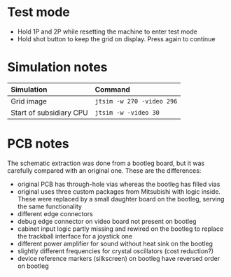 # Test mode

- Hold 1P and 2P while resetting the machine to enter test mode
- Hold shot button to keep the grid on display. Press again to continue

# Simulation notes

| Simulation              | Command                   |
|:------------------------|:--------------------------|
| Grid image              | `jtsim -w 270 -video 296` |
| Start of subsidiary CPU | `jtsim -w -video 30`      |

# PCB notes

The schematic extraction was done from a bootleg board, but it was carefully compared with an original one. These are the differences:

- original PCB has through-hole vias whereas the bootleg has filled vias
- original uses three custom packages from Mitsubishi with logic inside. These were replaced by a small daughter board on the bootleg, serving the same functionality
- different edge connectors
- debug edge connector on video board not present on bootleg
- cabinet input logic partly missing and rewired on the bootleg to replace the trackball interface for a joystick one
- different power amplifier for sound without heat sink on the bootleg
- slightly different frequencies for crystal oscillators (cost reduction?)
- device reference markers (silkscreen) on bootleg have reversed order on bootleg